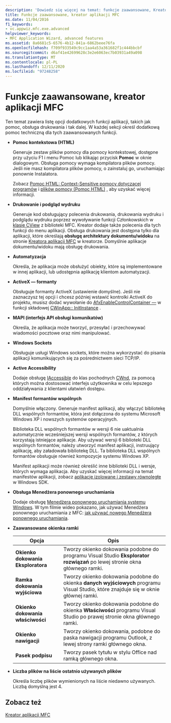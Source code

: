 ```yaml
---
description: 'Dowiedz się więcej na temat: funkcje zaawansowane, Kreator aplikacji MFC'
title: Funkcje zaawansowane, kreator aplikacji MFC
ms.date: 11/04/2016
f1_keywords:
- vc.appwiz.mfc.exe.advanced
helpviewer_keywords:
- MFC Application Wizard, advanced features
ms.assetid: 8a6681c5-6576-4b12-841a-6862beee76fa
ms.openlocfilehash: f709f933549c9cc1aa4a53a361682f1c444bbcbf
ms.sourcegitcommit: d6af41e42699628c3e2e6063ec7b03931a49a098
ms.translationtype: MT
ms.contentlocale: pl-PL
ms.lasthandoff: 12/11/2020
ms.locfileid: "97248258"
---
```

# <a name="advanced-features-mfc-application-wizard"></a>Funkcje zaawansowane, kreator aplikacji MFC

Ten temat zawiera listę opcji dodatkowych funkcji aplikacji, takich jak pomoc, obsługa drukowania i tak dalej. W każdej sekcji określ dodatkową pomoc techniczną dla tych zaawansowanych funkcji.

- **Pomoc kontekstowa (HTML)**

   Generuje zestaw plików pomocy dla pomocy kontekstowej, dostępne przy użyciu F1 i menu Pomoc lub klikając przycisk **Pomoc** w oknie dialogowym. Obsługa pomocy wymaga kompilatora plików pomocy. Jeśli nie masz kompilatora plików pomocy, o zainstaluj go, uruchamiając ponownie Instalatora.

   Zobacz [Pomoc HTML: Context-Sensitive pomocy dotyczącej programów](../../mfc/html-help-context-sensitive-help-for-your-programs.md) i [plików pomocy (Pomoc HTML)](../../build/reference/help-files-html-help.md) , aby uzyskać więcej informacji.

- **Drukowanie i podgląd wydruku**

   Generuje kod obsługujący polecenia drukowania, drukowania wydruku i podglądu wydruku poprzez wywoływanie funkcji Członkowskich w [klasie CView](../../mfc/reference/cview-class.md) z biblioteki MFC. Kreator dodaje także polecenia dla tych funkcji do menu aplikacji. Obsługa drukowania jest dostępna tylko dla aplikacji, które określają **obsługę architektury dokumentu/widoku** na stronie [Kreatora aplikacji MFC](../../mfc/reference/application-type-mfc-application-wizard.md) w kreatorze. Domyślnie aplikacje dokumentu/widoku mają obsługę drukowania.

- **Automatyzacja**

   Określa, że aplikacja może obsłużyć obiekty, które są implementowane w innej aplikacji, lub udostępnia aplikację klientom automatyzacji.

- **ActiveX — formanty**

   Obsługuje formanty ActiveX (ustawienie domyślne). Jeśli nie zaznaczysz tej opcji i chcesz później wstawić kontrolki ActiveX do projektu, musisz dodać wywołanie do [AfxEnableControlContainer —](ole-initialization.md#afxenablecontrolcontainer) w funkcji składowej [CWinApp:: InitInstance](../../mfc/reference/cwinapp-class.md#initinstance) .

- **MAPI (interfejs API obsługi komunikatów)**

   Określa, że aplikacja może tworzyć, przesyłać i przechowywać wiadomości pocztowe oraz nimi manipulować.

- **Windows Sockets**

   Obsługuje usługi Windows sockets, które można wykorzystać do pisania aplikacji komunikujących się za pośrednictwem sieci TCP/IP.

- **Active Accessibility**

   Dodaje obsługę [IAccessible](/windows/win32/api/oleacc/nn-oleacc-iaccessible) do klas pochodnych [CWnd](../../mfc/reference/cwnd-class.md), za pomocą których można dostosować interfejs użytkownika w celu lepszego oddziaływania z klientami ułatwień dostępu.

- **Manifest formantów wspólnych**

   Domyślnie włączony. Generuje manifest aplikacji, aby włączyć bibliotekę DLL wspólnych formantów, która jest dołączona do systemu Microsoft Windows XP i nowszych systemów operacyjnych.

   Biblioteka DLL wspólnych formantów w wersji 6 nie uaktualnia automatycznie wcześniejszej wersji wspólnych formantów, z których korzystają istniejące aplikacje. Aby używać wersji 6 biblioteki DLL wspólnych formantów, należy utworzyć manifest aplikacji, instruujący aplikację, aby załadowała bibliotekę DLL. Ta biblioteka DLL wspólnych formantów obsługuje również kompozycje systemu Windows XP.

   Manifest aplikacji może również określić inne biblioteki DLL i wersje, których wymaga aplikacja. Aby uzyskać więcej informacji na temat manifestów aplikacji, zobacz [aplikacje izolowane i zestawy równoległe](/windows/win32/SbsCs/isolated-applications-and-side-by-side-assemblies-portal) w Windows SDK.

- **Obsługa Menedżera ponownego uruchamiania**

   Dodaje obsługę [Menedżera ponownego uruchamiania systemu Windows](/windows/win32/RstMgr/using-restart-manager). W tym filmie wideo pokazano, jak używać Menedżera ponownego uruchamiania z MFC: [jak używać nowego Menedżera ponownego uruchamiania](/previous-versions/visualstudio/visual-studio-2010/dd831853(v%3dvs.100)).

- **Zaawansowane okienka ramki**

   |Opcja|Opis|
   |------------|-----------------|
   |**Okienko dokowania Eksploratora**|Tworzy okienko dokowania podobne do programu Visual Studio **Eksplorator rozwiązań** po lewej stronie okna głównego ramki.|
   |**Ramka dokowania wyjściowa**|Tworzy okienko dokowania podobne do okienka **danych wyjściowych** programu Visual Studio, które znajduje się w oknie głównej ramki.|
   |**Okienko dokowania właściwości**|Tworzy okienko dokowania podobne do okienka **Właściwości** programu Visual Studio po prawej stronie okna głównego ramki.|
   |**Okienko nawigacji**|Tworzy okienko dokowania, podobne do paska nawigacji programu Outlook, z lewej strony ramki głównego okna.|
   |**Pasek podpisu**|Tworzy pasek tytułu w stylu Office nad ramką głównego okna.|

- **Liczba plików na liście ostatnio używanych plików**

   Określa liczbę plików wymienionych na liście niedawno używanych. Liczbą domyślną jest 4.

## <a name="see-also"></a>Zobacz też

[Kreator aplikacji MFC](../../mfc/reference/mfc-application-wizard.md)
